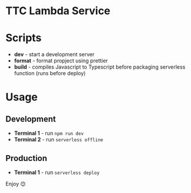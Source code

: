 # TTC Lambda Service

# Scripts

- **dev** - start a development server
- **format** - format propject using prettier
- **build** - compiles Javascript to Typescript before packaging serverless function (runs before deploy)

# Usage

## Development

- **Terminal 1** - run `npm run dev`
- **Terminal 2** - run `serverless offline`

## Production

- **Terminal 1** - run `serverless deploy`

Enjoy 😊
